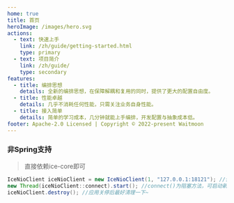 ```yaml
---
home: true
title: 首页
heroImage: /images/hero.svg
actions:
  - text: 快速上手
    link: /zh/guide/getting-started.html
    type: primary
  - text: 项目简介
    link: /zh/guide/
    type: secondary
features:
  - title: 编排思想
    details: 全新的编排思想，在保障解耦和复用的同时，提供了更大的配置自由度。
  - title: 性能卓越
    details: 几乎不消耗任何性能，只需关注业务自身性能。
  - title: 接入简单
    details: 简单的学习成本，几分钟就能上手编排，开发配置与抽象成本低。
footer: Apache-2.0 Licensed | Copyright © 2022-present Waitmoon
---
```


### 非Spring支持
> 直接依赖ice-core即可

```java
IceNioClient iceNioClient = new IceNioClient(1, "127.0.0.1:18121"); //传入app和server地址
new Thread(iceNioClient::connect).start(); //connect()为阻塞方法，可启动新线程运行
iceNioClient.destroy(); //应用关停后最好清理一下~ 
```

<!-- <CodeGroup>
  <CodeGroupItem title="1" active>

```bash
```

  </CodeGroupItem>

  <CodeGroupItem title="2">

```bash

```
  </CodeGroupItem>
</CodeGroup> -->
